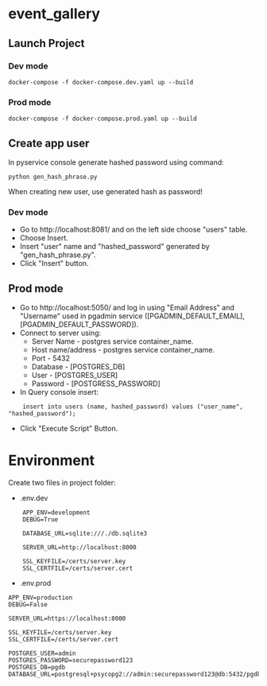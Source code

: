 # event_gallery

## Launch Project

### Dev mode
```
docker-compose -f docker-compose.dev.yaml up --build
```

### Prod mode
```
docker-compose -f docker-compose.prod.yaml up --build
```

## Create app user
In pyservice console generate hashed password using command:
```
python gen_hash_phrase.py
```
When creating new user, use generated hash as password!

### Dev mode
* Go to http://localhost:8081/ and on the left side choose "users" table.
* Choose Insert.
* Insert "user" name and "hashed_password" generated by "gen_hash_phrase.py".
* Click "Insert" button.

## Prod mode
* Go to http://localhost:5050/ and log in using "Email Address" and "Username" used in pgadmin service ([PGADMIN_DEFAULT_EMAIL], [PGADMIN_DEFAULT_PASSWORD]).
* Connect to server using:
    * Server Name - postgres service container_name.
    * Host name/address - postgres service container_name.
    * Port - 5432
    * Database - [POSTGRES_DB]
    * User - [POSTGRES_USER]
    * Password - [POSTGRESS_PASSWORD]
* In Query console insert:
```
    insert into users (name, hashed_password) values ("user_name", "hashed_password");
```
* Click "Execute Script" Button.

# Environment
Create two files in project folder:
* .env.dev
```
    APP_ENV=development
    DEBUG=True

    DATABASE_URL=sqlite:///./db.sqlite3

    SERVER_URL=http://localhost:8000

    SSL_KEYFILE=/certs/server.key
    SSL_CERTFILE=/certs/server.cert
```
* .env.prod
```
APP_ENV=production
DEBUG=False

SERVER_URL=https://localhost:8000

SSL_KEYFILE=/certs/server.key
SSL_CERTFILE=/certs/server.cert

POSTGRES_USER=admin
POSTGRES_PASSWORD=securepassword123
POSTGRES_DB=pgdb
DATABASE_URL=postgresql+psycopg2://admin:securepassword123@db:5432/pgdb

```
